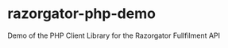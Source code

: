 razorgator-php-demo
===================

Demo of the PHP Client Library for the Razorgator Fullfilment API
